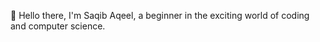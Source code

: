 👋 Hello there, I'm Saqib Aqeel, a beginner in the exciting world of coding and computer science.








